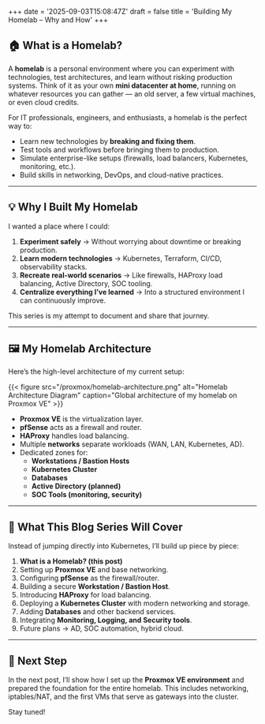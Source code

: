 +++
date = '2025-09-03T15:08:47Z'
draft = false
title = 'Building My Homelab – Why and How'
+++

## 🏠 What is a Homelab?

A **homelab** is a personal environment where you can experiment with technologies, test architectures, and learn without risking production systems.
Think of it as your own **mini datacenter at home**, running on whatever resources you can gather — an old server, a few virtual machines, or even cloud credits.

For IT professionals, engineers, and enthusiasts, a homelab is the perfect way to:

- Learn new technologies by **breaking and fixing them**.
- Test tools and workflows before bringing them to production.
- Simulate enterprise-like setups (firewalls, load balancers, Kubernetes, monitoring, etc.).
- Build skills in networking, DevOps, and cloud-native practices.

---

## 💡 Why I Built My Homelab

I wanted a place where I could:

1. **Experiment safely** → Without worrying about downtime or breaking production.
2. **Learn modern technologies** → Kubernetes, Terraform, CI/CD, observability stacks.
3. **Recreate real-world scenarios** → Like firewalls, HAProxy load balancing, Active Directory, SOC tooling.
4. **Centralize everything I’ve learned** → Into a structured environment I can continuously improve.

This series is my attempt to document and share that journey.

---

## 🖼️ My Homelab Architecture

Here’s the high-level architecture of my current setup:

{{< figure src="/proxmox/homelab-architecture.png" alt="Homelab Architecture Diagram" caption="Global architecture of my homelab on Proxmox VE" >}}

- **Proxmox VE** is the virtualization layer.
- **pfSense** acts as a firewall and router.
- **HAProxy** handles load balancing.
- Multiple **networks** separate workloads (WAN, LAN, Kubernetes, AD).
- Dedicated zones for:
  - **Workstations / Bastion Hosts**
  - **Kubernetes Cluster**
  - **Databases**
  - **Active Directory (planned)**
  - **SOC Tools (monitoring, security)**

---

## 🚀 What This Blog Series Will Cover

Instead of jumping directly into Kubernetes, I’ll build up piece by piece:

1. **What is a Homelab? (this post)**
2. Setting up **Proxmox VE** and base networking.
3. Configuring **pfSense** as the firewall/router.
4. Building a secure **Workstation / Bastion Host**.
5. Introducing **HAProxy** for load balancing.
6. Deploying a **Kubernetes Cluster** with modern networking and storage.
7. Adding **Databases** and other backend services.
8. Integrating **Monitoring, Logging, and Security tools**.
9. Future plans → AD, SOC automation, hybrid cloud.

---

## 🔮 Next Step

In the next post, I’ll show how I set up the **Proxmox VE environment** and prepared the foundation for the entire homelab.
This includes networking, iptables/NAT, and the first VMs that serve as gateways into the cluster.

Stay tuned!
